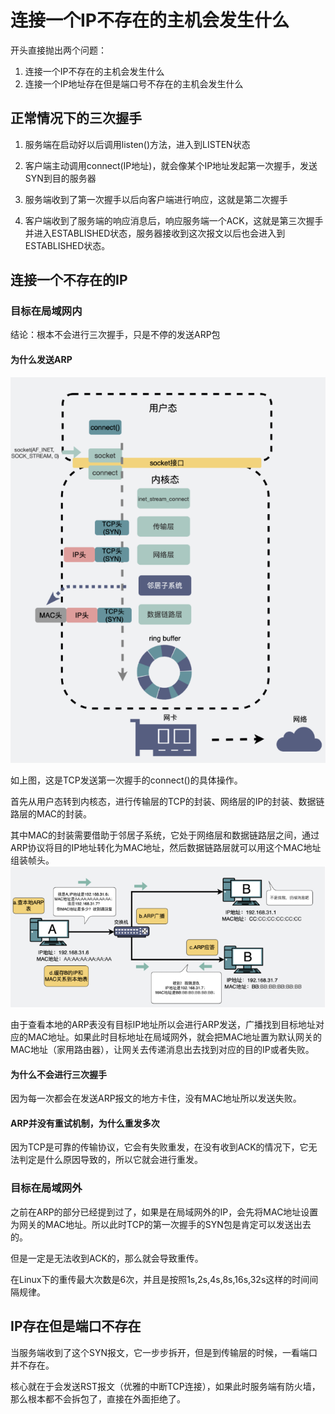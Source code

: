# 连接一个IP不存在的主机会发生什么

开头直接抛出两个问题：
1. 连接一个IP不存在的主机会发生什么
2. 连接一个IP地址存在但是端口号不存在的主机会发生什么

## 正常情况下的三次握手

1. 服务端在启动好以后调用listen()方法，进入到LISTEN状态

2. 客户端主动调用connect(IP地址)，就会像某个IP地址发起第一次握手，发送SYN到目的服务器

3. 服务端收到了第一次握手以后向客户端进行响应，这就是第二次握手

4. 客户端收到了服务端的响应消息后，响应服务端一个ACK，这就是第三次握手并进入ESTABLISHED状态，服务器接收到这次报文以后也会进入到ESTABLISHED状态。

## 连接一个不存在的IP

### 目标在局域网内
结论：根本不会进行三次握手，只是不停的发送ARP包
#### 为什么发送ARP
![image](./TCP-connect.png)

如上图，这是TCP发送第一次握手的connect()的具体操作。

首先从用户态转到内核态，进行传输层的TCP的封装、网络层的IP的封装、数据链路层的MAC的封装。

其中MAC的封装需要借助于邻居子系统，它处于网络层和数据链路层之间，通过ARP协议将目的IP地址转化为MAC地址，然后数据链路层就可以用这个MAC地址组装帧头。
![image](./ARP.png)

由于查看本地的ARP表没有目标IP地址所以会进行ARP发送，广播找到目标地址对应的MAC地址。如果此时目标地址在局域网外，就会把MAC地址置为默认网关的MAC地址（家用路由器），让网关去传递消息出去找到对应的目的IP或者失败。
#### 为什么不会进行三次握手
因为每一次都会在发送ARP报文的地方卡住，没有MAC地址所以发送失败。
#### ARP并没有重试机制，为什么重发多次
因为TCP是可靠的传输协议，它会有失败重发，在没有收到ACK的情况下，它无法判定是什么原因导致的，所以它就会进行重发。

### 目标在局域网外
之前在ARP的部分已经提到过了，如果是在局域网外的IP，会先将MAC地址设置为网关的MAC地址。所以此时TCP的第一次握手的SYN包是肯定可以发送出去的。

但是一定是无法收到ACK的，那么就会导致重传。

在Linux下的重传最大次数是6次，并且是按照1s,2s,4s,8s,16s,32s这样的时间间隔规律。

## IP存在但是端口不存在

当服务端收到了这个SYN报文，它一步步拆开，但是到传输层的时候，一看端口并不存在。

核心就在于会发送RST报文（优雅的中断TCP连接），如果此时服务端有防火墙，那么根本都不会拆包了，直接在外面拒绝了。